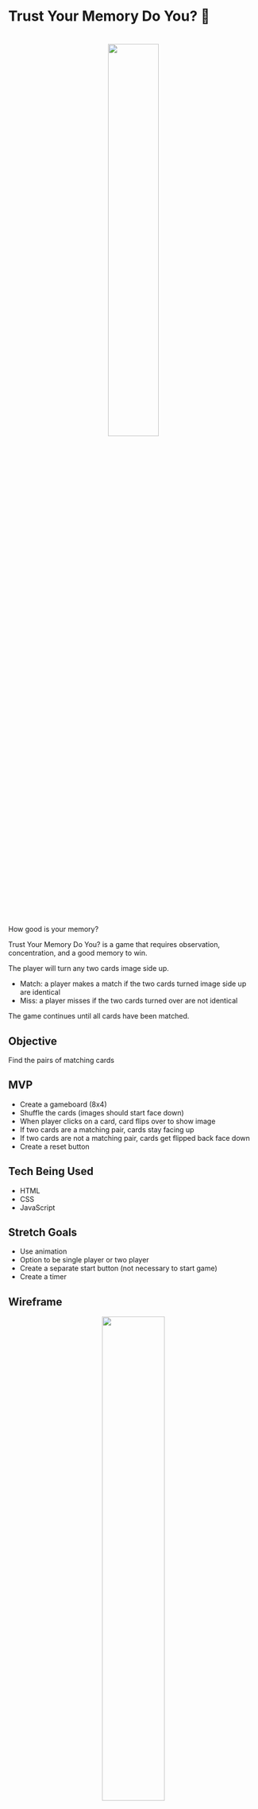 # Trust Your Memory Do You? 🧠

<h1 align="center">
    <img width="45%" src="https://user-images.githubusercontent.com/96402339/152476248-8791fa26-a7e5-4836-b01a-44a45c3d19eb.png">
</h1>


How good is your memory? 

Trust Your Memory Do You? is a game that requires observation, concentration, and a good memory to win.

The player will turn any two cards image side up.
- Match: a player makes a match if the two cards turned image side up are identical
- Miss: a player misses if the two cards turned over are not identical

The game continues until all cards have been matched.


## Objective
Find the pairs of matching cards


## MVP
- Create a gameboard (8x4)
- Shuffle the cards (images should start face down)
- When player clicks on a card, card flips over to show image
- If two cards are a matching pair, cards stay facing up
- If two cards are not a matching pair, cards get flipped back face down
- Create a reset button


## Tech Being Used
- HTML
- CSS
- JavaScript


## Stretch Goals
- Use animation 
- Option to be single player or two player
- Create a separate start button (not necessary to start game)
- Create a timer

## Wireframe
<p align="center">
    <img width="50%" src="https://user-images.githubusercontent.com/96402339/152478121-ea60b907-ad88-449a-87be-324f2f6f532b.png">
</p>



